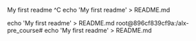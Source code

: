 My first readme
^C
 echo 'My first readme' > README.md

 echo 'My first readme' > README.md
root@896cf839cf9a:/alx-pre_course# echo 'My first readme' > README.md
